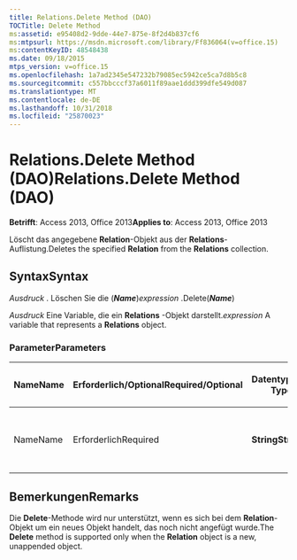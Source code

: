 ```yaml
---
title: Relations.Delete Method (DAO)
TOCTitle: Delete Method
ms:assetid: e95408d2-9dde-44e7-875e-8f2d4b837cf6
ms:mtpsurl: https://msdn.microsoft.com/library/Ff836064(v=office.15)
ms:contentKeyID: 48548438
ms.date: 09/18/2015
mtps_version: v=office.15
ms.openlocfilehash: 1a7ad2345e547232b79085ec5942ce5ca7d8b5c8
ms.sourcegitcommit: c557bbcccf37a6011f89aae1ddd399dfe549d087
ms.translationtype: MT
ms.contentlocale: de-DE
ms.lasthandoff: 10/31/2018
ms.locfileid: "25870023"
---
```

# <a name="relationsdelete-method-dao"></a><span data-ttu-id="73a95-102">Relations.Delete Method (DAO)</span><span class="sxs-lookup"><span data-stu-id="73a95-102">Relations.Delete Method (DAO)</span></span>


<span data-ttu-id="73a95-103">**Betrifft**: Access 2013, Office 2013</span><span class="sxs-lookup"><span data-stu-id="73a95-103">**Applies to**: Access 2013, Office 2013</span></span>

<span data-ttu-id="73a95-104">Löscht das angegebene **Relation**-Objekt aus der **Relations**-Auflistung.</span><span class="sxs-lookup"><span data-stu-id="73a95-104">Deletes the specified **Relation** from the **Relations** collection.</span></span>

## <a name="syntax"></a><span data-ttu-id="73a95-105">Syntax</span><span class="sxs-lookup"><span data-stu-id="73a95-105">Syntax</span></span>

<span data-ttu-id="73a95-106">*Ausdruck* . Löschen Sie die (***Name***)</span><span class="sxs-lookup"><span data-stu-id="73a95-106">*expression* .Delete(***Name***)</span></span>

<span data-ttu-id="73a95-107">*Ausdruck* Eine Variable, die ein **Relations** -Objekt darstellt.</span><span class="sxs-lookup"><span data-stu-id="73a95-107">*expression* A variable that represents a **Relations** object.</span></span>

### <a name="parameters"></a><span data-ttu-id="73a95-108">Parameter</span><span class="sxs-lookup"><span data-stu-id="73a95-108">Parameters</span></span>

<table>
<colgroup>
<col style="width: 25%" />
<col style="width: 25%" />
<col style="width: 25%" />
<col style="width: 25%" />
</colgroup>
<thead>
<tr class="header">
<th><p><span data-ttu-id="73a95-109">Name</span><span class="sxs-lookup"><span data-stu-id="73a95-109">Name</span></span></p></th>
<th><p><span data-ttu-id="73a95-110">Erforderlich/Optional</span><span class="sxs-lookup"><span data-stu-id="73a95-110">Required/Optional</span></span></p></th>
<th><p><span data-ttu-id="73a95-111">Datentyp</span><span class="sxs-lookup"><span data-stu-id="73a95-111">Data Type</span></span></p></th>
<th><p><span data-ttu-id="73a95-112">Beschreibung</span><span class="sxs-lookup"><span data-stu-id="73a95-112">Description</span></span></p></th>
</tr>
</thead>
<tbody>
<tr class="odd">
<td><p><span data-ttu-id="73a95-113">Name</span><span class="sxs-lookup"><span data-stu-id="73a95-113">Name</span></span></p></td>
<td><p><span data-ttu-id="73a95-114">Erforderlich</span><span class="sxs-lookup"><span data-stu-id="73a95-114">Required</span></span></p></td>
<td><p><span data-ttu-id="73a95-115"><strong>String</strong></span><span class="sxs-lookup"><span data-stu-id="73a95-115"><strong>String</strong></span></span></p></td>
<td><p><span data-ttu-id="73a95-116">Der Name der zu löschenden Beziehung.</span><span class="sxs-lookup"><span data-stu-id="73a95-116">The name of the relation to delete.</span></span></p></td>
</tr>
</tbody>
</table>


## <a name="remarks"></a><span data-ttu-id="73a95-117">Bemerkungen</span><span class="sxs-lookup"><span data-stu-id="73a95-117">Remarks</span></span>

<span data-ttu-id="73a95-118">Die **Delete**-Methode wird nur unterstützt, wenn es sich bei dem **Relation**-Objekt um ein neues Objekt handelt, das noch nicht angefügt wurde.</span><span class="sxs-lookup"><span data-stu-id="73a95-118">The **Delete** method is supported only when the **Relation** object is a new, unappended object.</span></span>

